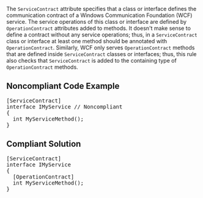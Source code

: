 The `ServiceContract` attribute specifies that a class or interface defines the communication contract of a Windows Communication
Foundation (WCF) service. The service operations of this class or interface are defined by `OperationContract` attributes added to methods.
It doesn't make sense to define a contract without any service operations; thus, in a `ServiceContract` class or interface at least one
method should be annotated with `OperationContract`. Similarly, WCF only serves `OperationContract` methods that are defined
inside `ServiceContract` classes or interfaces; thus, this rule also checks that `ServiceContract` is added to the containing
type of `OperationContract` methods.

## Noncompliant Code Example

<pre>
[ServiceContract]
interface IMyService // Noncompliant
{
  int MyServiceMethod();
}
</pre>

## Compliant Solution

<pre>
[ServiceContract]
interface IMyService
{
  [OperationContract]
  int MyServiceMethod();
}
</pre>